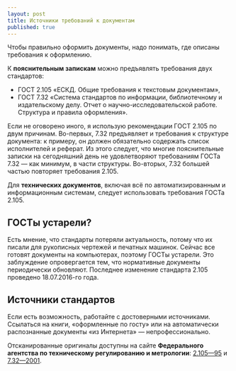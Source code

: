 ```yaml
---
layout: post
title: Источники требований к документам
published: true
---
```

Чтобы правильно оформить документы, надо понимать, где описаны требования к оформлению.

К **пояснительным запискам** можно предъявлять требования двух стандартов:

- ГОСТ 2.105 «ЕСКД. Общие требования к текстовым документам»,
- ГОСТ 7.32 «Система стандартов по информации, библиотечному и издательскому делу. Отчет о научно-исследовательской работе. Структура и правила оформления».

Если не оговорено иного, я использую рекомендации ГОСТ 2.105 по двум причинам. Во-первых, 7.32 предъявляет и требования к структуре документа: к примеру, он должен обязательно содержать список исполнителей и реферат. Из этого следует, что многие пояснительные записки на сегодняшний день не удовлетворяют требованиям ГОСТа 7.32 — как минимум, в части структуры. Во-вторых, 7.32 большей частью повторяет требования 2.105.

Для **технических документов**, включая всё по автоматизированным и информационным системам, следует использовать требования ГОСТа 2.105.

## ГОСТы устарели?

Есть мнение, что стандарты потеряли актуальность, потому что их писали для рукописных чертежей и печатных машинок. Сейчас все готовят документы на компьютерах, поэтому ГОСТы устарели.
Это заблуждение опровергается тем, что нормативные документы периодически обновляют. Последнее изменение стандарта 2.105 проведено 18.07.2016-го года.

## Источники стандартов

Если есть возможность, работайте с достоверными источниками. Ссылаться на книги, «оформленные по госту» или на автоматически распознанные документы «из Интернета» — непрофессионально.

Отсканированные оригиналы доступны на сайте **Федерального агентства по техническому регулированию и метрологии**: [2.105—95](http://protect.gost.ru/document.aspx?control=7&id=134340) и [7.32—2001](http://protect.gost.ru/document.aspx?control=7&id=130946).
